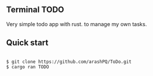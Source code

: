 ## Terminal TODO

Very simple todo app with rust. to manage my own tasks.


## Quick start

```terminal

$ git clone https://github.com/arashPQ/ToDo.git
$ cargo ran TODO

```
